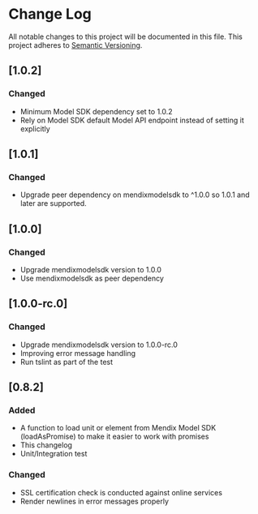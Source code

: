 # Change Log
All notable changes to this project will be documented in this file.
This project adheres to [Semantic Versioning](http://semver.org/).

## [1.0.2]
### Changed
- Minimum Model SDK dependency set to 1.0.2
- Rely on Model SDK default Model API endpoint instead of setting it explicitly

## [1.0.1]
### Changed
- Upgrade peer dependency on mendixmodelsdk to ^1.0.0 so 1.0.1 and later are supported.

## [1.0.0]
### Changed
- Upgrade mendixmodelsdk version to 1.0.0
- Use mendixmodelsdk as peer dependency

## [1.0.0-rc.0]
### Changed
- Upgrade mendixmodelsdk version to 1.0.0-rc.0
- Improving error message handling
- Run tslint as part of the test

## [0.8.2]
### Added
- A function to load unit or element from Mendix Model SDK (loadAsPromise) to make it easier to work with promises
- This changelog
- Unit/Integration test

### Changed
- SSL certification check is conducted against online services
- Render newlines in error messages properly
